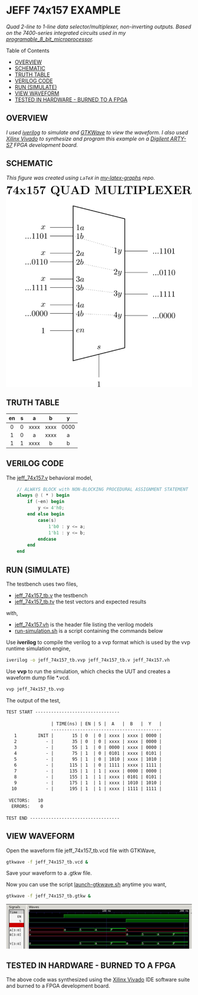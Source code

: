 # JEFF 74x157 EXAMPLE

_Quad 2-line to 1-line data selector/multiplexer, non-inverting outputs.
Based on the 7400-series integrated circuits used in my
[programable_8_bit_microprocessor](https://github.com/JeffDeCola/my-verilog-examples/tree/master/systems/microprocessors/programable_8_bit_microprocessor)._

Table of Contents

* [OVERVIEW](https://github.com/JeffDeCola/my-verilog-examples/tree/master/combinational-logic/multiplexers-and-demultiplexers/jeff_74x157#overview)
* [SCHEMATIC](https://github.com/JeffDeCola/my-verilog-examples/tree/master/combinational-logic/multiplexers-and-demultiplexers/jeff_74x157#schematic)
* [TRUTH TABLE](https://github.com/JeffDeCola/my-verilog-examples/tree/master/combinational-logic/multiplexers-and-demultiplexers/jeff_74x157#truth-table)
* [VERILOG CODE](https://github.com/JeffDeCola/my-verilog-examples/tree/master/combinational-logic/multiplexers-and-demultiplexers/jeff_74x157#verilog-code)
* [RUN (SIMULATE)](https://github.com/JeffDeCola/my-verilog-examples/tree/master/combinational-logic/multiplexers-and-demultiplexers/jeff_74x157#run-simulate)
* [VIEW WAVEFORM](https://github.com/JeffDeCola/my-verilog-examples/tree/master/combinational-logic/multiplexers-and-demultiplexers/jeff_74x157#view-waveform)
* [TESTED IN HARDWARE - BURNED TO A FPGA](https://github.com/JeffDeCola/my-verilog-examples/tree/master/combinational-logic/multiplexers-and-demultiplexers/jeff_74x157#tested-in-hardware---burned-to-a-fpga)

## OVERVIEW

_I used
[iverilog](https://github.com/JeffDeCola/my-cheat-sheets/tree/master/hardware/tools/simulation/iverilog-cheat-sheet)
to simulate and
[GTKWave](https://github.com/JeffDeCola/my-cheat-sheets/tree/master/hardware/tools/simulation/gtkwave-cheat-sheet)
to view the waveform. I also used
[Xilinx Vivado](https://github.com/JeffDeCola/my-cheat-sheets/tree/master/hardware/tools/synthesis/xilinx-vivado-cheat-sheet)
to synthesize and program this example on a
[Digilent ARTY-S7](https://github.com/JeffDeCola/my-cheat-sheets/tree/master/hardware/development/fpga-development-boards/digilent-arty-s7-cheat-sheet)
FPGA development board._

## SCHEMATIC

_This figure was created using `LaTeX` in
[my-latex-graphs](https://github.com/JeffDeCola/my-latex-graphs/tree/master/mathematics/applied/electrical-engineering/combinational-logic/74x157-quad-multiplexer)
repo._

<p align="center">
    <img src="svgs/74x157-quad-multiplexer.svg"
    align="middle"
</p>

## TRUTH TABLE

| en | s  |  a   |  b   |  y   |
|:--:|:--:|:----:|:----:|:----:|
| 0  | 0  | xxxx | xxxx | 0000 |
| 1  | 0  | a    | xxxx | a    |
| 1  | 1  | xxxx | b    | b    |

## VERILOG CODE

The
[jeff_74x157.v](https://github.com/JeffDeCola/my-verilog-examples/blob/master/combinational-logic/multiplexers-and-demultiplexers/jeff_74x157/jeff_74x157.v)
behavioral model,

```verilog
    // ALWAYS BLOCK with NON-BLOCKING PROCEDURAL ASSIGNMENT STATEMENT
    always @ ( * ) begin
        if (~en) begin
            y <= 4'h0;
        end else begin
            case(s)
                1'b0 : y <= a;
                1'b1 : y <= b;
            endcase
        end
    end

```

## RUN (SIMULATE)

The testbench uses two files,

* [jeff_74x157_tb.v](https://github.com/JeffDeCola/my-verilog-examples/blob/master/combinational-logic/multiplexers-and-demultiplexers/jeff_74x157/jeff_74x157_tb.v)
  the testbench
* [jeff_74x157_tb.tv](https://github.com/JeffDeCola/my-verilog-examples/blob/master/combinational-logic/multiplexers-and-demultiplexers/jeff_74x157/jeff_74x157_tb.tv)
  the test vectors and expected results

with,

* [jeff_74x157.vh](https://github.com/JeffDeCola/my-verilog-examples/blob/master/combinational-logic/multiplexers-and-demultiplexers/jeff_74x157/jeff_74x157.vh)
  is the header file listing the verilog models
* [run-simulation.sh](https://github.com/JeffDeCola/my-verilog-examples/blob/master/combinational-logic/multiplexers-and-demultiplexers/jeff_74x157/run-simulation.sh)
  is a script containing the commands below

Use **iverilog** to compile the verilog to a vvp format
which is used by the vvp runtime simulation engine,

```bash
iverilog -o jeff_74x157_tb.vvp jeff_74x157_tb.v jeff_74x157.vh
```

Use **vvp** to run the simulation, which checks the UUT
and creates a waveform dump file *.vcd.

```bash
vvp jeff_74x157_tb.vvp
```

The output of the test,

```text
TEST START --------------------------------

                 | TIME(ns) | EN | S |  A   |  B   |  Y   |
                 ------------------------------------------
   1        INIT |       15 | 0  | 0 | xxxx | xxxx | 0000 |
   2           - |       35 | 0  | 0 | xxxx | xxxx | 0000 |
   3           - |       55 | 1  | 0 | 0000 | xxxx | 0000 |
   4           - |       75 | 1  | 0 | 0101 | xxxx | 0101 |
   5           - |       95 | 1  | 0 | 1010 | xxxx | 1010 |
   6           - |      115 | 1  | 0 | 1111 | xxxx | 1111 |
   7           - |      135 | 1  | 1 | xxxx | 0000 | 0000 |
   8           - |      155 | 1  | 1 | xxxx | 0101 | 0101 |
   9           - |      175 | 1  | 1 | xxxx | 1010 | 1010 |
  10           - |      195 | 1  | 1 | xxxx | 1111 | 1111 |

 VECTORS:   10
  ERRORS:    0

TEST END ----------------------------------
```

## VIEW WAVEFORM

Open the waveform file jeff_74x157_tb.vcd file with GTKWave,

```bash
gtkwave -f jeff_74x157_tb.vcd &
```

Save your waveform to a .gtkw file.

Now you can use the script
[launch-gtkwave.sh](https://github.com/JeffDeCola/my-verilog-examples/blob/master/launch-GTKWave-script/launch-gtkwave.sh)
anytime you want,

```bash
gtkwave -f jeff_74x157_tb.gtkw &
```

![jeff_74x157-waveform.jpg](../../../docs/pics/combinational-logic/jeff_74x157-waveform.jpg)

## TESTED IN HARDWARE - BURNED TO A FPGA

The above code was synthesized using the
[Xilinx Vivado](https://github.com/JeffDeCola/my-cheat-sheets/tree/master/hardware/tools/synthesis/xilinx-vivado-cheat-sheet)
IDE software suite and burned to a FPGA development board.
